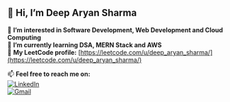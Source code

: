 ## 👋 Hi, I’m Deep Aryan Sharma

👀 **I’m interested in Software Development, Web Development and Cloud Computing**  
🌱 **I’m currently learning DSA, MERN Stack and AWS**  
🔭 **My LeetCode profile:** [https://leetcode.com/u/deep_aryan_sharma/](https://leetcode.com/u/deep_aryan_sharma/)

📫 **Feel free to reach me on:**  
[![LinkedIn](https://www.linkedin.com/in/deep-aryan-sharma-2a781a225/)](https://www.linkedin.com/in/deep-aryan-sharma-2a781a225/)  
[![Gmail](https://img.shields.io/badge/Gmail-aryan153sharma@gmail.com-red?style=flat&logo=gmail)](mailto:aryan153sharma@gmail.com)




<!--
**Anushkatech5/Anushkatech5** is a ✨ _special_ ✨ repository because its `README.md` (this file) appears on your GitHub profile.

Here are some ideas to get you started:

- 🔭 I’m currently working on ...
- 🌱 I’m currently learning ...
- 👯 I’m looking to collaborate on ...
- 🤔 I’m looking for help with ...
- 💬 Ask me about ...
- 📫 How to reach me: ...
- 😄 Pronouns: ...
- ⚡ Fun fact: ...
-->
